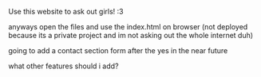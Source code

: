 Use this website to ask out girls! :3

anyways open the files and use the index.html on browser (not deployed because its a private project and im not asking out the whole internet duh)

going to add a contact section form after the yes in the near future

what other features should i add?
